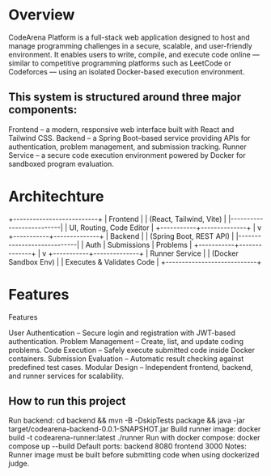 # Overview

CodeArena Platform is a full-stack web application designed to host and manage programming challenges in a secure, scalable, and user-friendly environment.
It enables users to write, compile, and execute code online — similar to competitive programming platforms such as LeetCode or Codeforces — using an isolated Docker-based execution environment.

## This system is structured around three major components:

Frontend – a modern, responsive web interface built with React and Tailwind CSS.
Backend – a Spring Boot–based service providing APIs for authentication, problem management, and submission tracking.
Runner Service – a secure code execution environment powered by Docker for sandboxed program evaluation.

# Architechture
+--------------------------+
|        Frontend          |
| (React, Tailwind, Vite)  |
|--------------------------|
| UI, Routing, Code Editor |
+-----------+--------------+
            |
            v
+-----------+--------------+
|           Backend         |
|   (Spring Boot, REST API) |
|----------------------------|
| Auth | Submissions | Problems |
+-----------+--------------+
            |
            v
+-----------+--------------+
|        Runner Service     |
|   (Docker Sandbox Env)    |
| Executes & Validates Code |
+----------------------------+

# Features 
Features

User Authentication – Secure login and registration with JWT-based authentication.
Problem Management – Create, list, and update coding problems.
Code Execution – Safely execute submitted code inside Docker containers.
Submission Evaluation – Automatic result checking against predefined test cases.
Modular Design – Independent frontend, backend, and runner services for scalability.

## How to run this project 
Run backend: cd backend && mvn -B -DskipTests package && java -jar target/codearena-backend-0.0.1-SNAPSHOT.jar
Build runner image: docker build -t codearena-runner:latest ./runner
Run with docker compose: docker compose up --build
Default ports: backend 8080 frontend 3000
Notes: Runner image must be built before submitting code when using dockerized judge.
